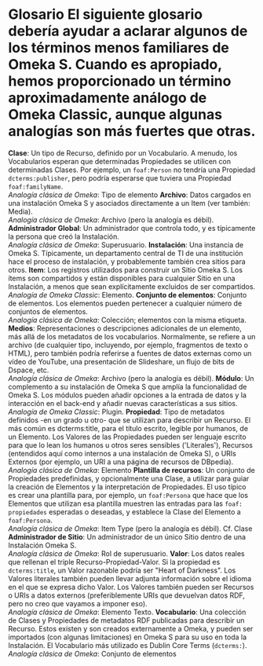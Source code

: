 # Glosario El siguiente glosario debería ayudar a aclarar algunos de los términos menos familiares de Omeka S. Cuando es apropiado, hemos proporcionado un término aproximadamente análogo de Omeka Classic, aunque algunas analogías son más fuertes que otras. 


**Clase**: Un tipo de Recurso, definido por un Vocabulario. A menudo, los Vocabularios esperan que determinadas Propiedades se utilicen con determinadas Clases. Por ejemplo, un `foaf:Person` no tendría una Propiedad `dcterms:publisher`, pero podría esperarse que tuviera una Propiedad `foaf:familyName`.  
*Analogía clásica de Omeka*: Tipo de elemento **Archivo**: Datos cargados en una instalación Omeka S y asociados directamente a un Item (ver también: Media).    
*Analogía clásica de Omeka*: Archivo (pero la analogía es débil). **Administrador Global**: Un administrador que controla todo, y es típicamente la persona que creó la Instalación.  
*Analogía clásica de Omeka*: Superusuario. **Instalación**: Una instancia de Omeka S. Típicamente, un departamento central de TI de una institución hace el proceso de instalación, y probablemente también crea sitios para otros. **Item**: Los registros utilizados para construir un Sitio Omeka S. Los ítems son compartidos y están disponibles para cualquier Sitio en una Instalación, a menos que sean explícitamente excluidos de ser compartidos.  
*Analogía de Omeka Classic*: Elemento. **Conjunto de elementos**: Conjunto de elementos. Los elementos pueden pertenecer a cualquier número de conjuntos de elementos.  
*Analogía clásica de Omeka*: Colección; elementos con la misma etiqueta. **Medios**: Representaciones o descripciones adicionales de un elemento, más allá de los metadatos de los vocabularios. Normalmente, se refiere a un archivo (de cualquier tipo, incluyendo, por ejemplo, fragmentos de texto o HTML), pero también podría referirse a fuentes de datos externas como un vídeo de YouTube, una presentación de Slideshare, un flujo de bits de Dspace, etc.  
*Analogía clásica de Omeka*: Archivo (pero la analogía es débil). **Módulo**: Un complemento a su instalación de Omeka S que amplía la funcionalidad de Omeka S. Los módulos pueden añadir opciones a la entrada de datos y la interacción en el back-end y añadir nuevas características a sus sitios.  
*Analogía de Omeka Classic*: Plugin. **Propiedad**: Tipo de metadatos definidos -en un grado u otro- que se utilizan para describir un Recurso. El más común es dcterms:title, para el título escrito, legible por humanos, de un Elemento. Los Valores de las Propiedades pueden ser lenguaje escrito para que lo lean los humanos u otros seres sensibles ('Literales'), Recursos (entendidos aquí como internos a una instalación de Omeka S), o URIs Externos (por ejemplo, un URI a una página de recursos de DBpedia).  
*Analogía clásica de Omeka*: Elemento **Plantilla de recursos**: Un conjunto de Propiedades predefinidas, y opcionalmente una Clase, a utilizar para guiar la creación de Elementos y la interpretación de Propiedades. El uso típico es crear una plantilla para, por ejemplo, un `foaf:Persona` que hace que los Elementos que utilizan esa plantilla muestren las entradas para las `foaf: propiedades` esperadas o deseadas, y establece la Clase del Elemento a `foaf:Persona`.  
*Analogía clásica de Omeka*: Item Type (pero la analogía es débil). Cf. Clase **Administrador de Sitio**: Un administrador de un único Sitio dentro de una Instalación Omeka S.  
*Analogía clásica de Omeka*: Rol de superusuario. **Valor**: Los datos reales que rellenan el triple Recurso-Propiedad-Valor. Si la propiedad es `dcterms:title`, un Valor razonable podría ser "Heart of Darkness". Los Valores literales también pueden llevar adjunta información sobre el idioma en el que se expresa dicho Valor. Los Valores también pueden ser Recursos o URIs a datos externos (preferiblemente URIs que devuelvan datos RDF, pero no creo que vayamos a imponer eso).   
*Analogía clásica de Omeka*: Elemento Texto. **Vocabulario**: Una colección de Clases y Propiedades de metadatos RDF publicadas para describir un Recurso. Estos existen y son creados externamente a Omeka, y pueden ser importados (con algunas limitaciones) en Omeka S para su uso en toda la Instalación. El Vocabulario más utilizado es Dublin Core Terms (`dcterms:`).  
*Analogía clásica de Omeka*: Conjunto de elementos